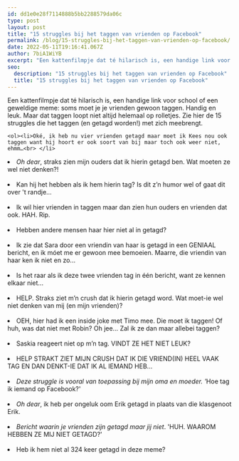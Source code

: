 ```yaml
---
id: dd1e0e28f7114888b5bb2288579da06c
type: post
layout: post
title: "15 struggles bij het taggen van vrienden op Facebook"
permalink: /blog/15-struggles-bij-het-taggen-van-vrienden-op-facebook/
date: 2022-05-11T19:16:41.067Z
author: 7biA1WiYB
excerpt: "Een kattenfilmpje dat té hilarisch is, een handige link voor school of een geweldige meme: soms moet je je vrienden gewoon taggen. Handig en leuk. Maar dat taggen loopt niet altijd helemaal op rolletjes. Zie hier de 15 struggles die het taggen (en getagd worden!) met zich meebrengt.  "
seo:
  description: "15 struggles bij het taggen van vrienden op Facebook"
  title: "15 struggles bij het taggen van vrienden op Facebook"
---
```

Een kattenfilmpje dat té hilarisch is, een handige link voor school of een geweldige meme: soms moet je je vrienden gewoon taggen. Handig en leuk. Maar dat taggen loopt niet altijd helemaal op rolletjes. Zie hier de 15 struggles die het taggen (en getagd worden!) met zich meebrengt.  

    <ol><li>Oké, ik heb nu vier vrienden getagd maar moet ik Kees nou ook taggen want hij hoort er ook soort van bij maar toch ook weer niet, ehmm…<br> </li>
<li value="2"><em>Oh dear</em>, straks zien mijn ouders dat ik hierin getagd ben. Wat moeten ze wel niet denken?!<br> </li>
<li value="3">Kan hij het hebben als ik hem hierin tag? Is dit z’n humor wel of gaat dit over 't randje…<br> </li>
<li value="4">Ik wil hier vrienden in taggen maar dan zien hun ouders en vrienden dat ook. HAH. Rip.<br> </li>
<li value="5">Hebben andere mensen haar hier niet al in getagd?<br> </li>
<li value="6">Ik zie dat Sara door een vriendin van haar is getagd in een GENIAAL bericht, en ik móet me er gewoon mee bemoeien. Maarre, die vriendin van haar ken ik niet en zo...<br> </li>
<li value="7">Is het raar als ik deze twee vrienden tag in één bericht, want ze kennen elkaar niet...<br> </li>
<li value="8">HELP. Straks ziet m’n crush dat ik hierin getagd word. Wat moet-ie wel niet denken van mij (en mijn vrienden)?<br> </li>
<li value="9">OEH, hier had ik een inside joke met Timo mee. Die moet ik taggen! Of huh, was dat niet met Robin? Oh jee… Zal ik ze dan maar allebei taggen?<br> </li>
<li value="10">Saskia reageert niet op m’n tag. VINDT ZE HET NIET LEUK?<br> </li>
<li value="11">HELP STRAKT ZIET MIJN CRUSH DAT IK DIE VRIEND(IN) HEEL VAAK TAG EN DAN DENKT-IE DAT IK AL IEMAND HEB...<br> </li>
<li value="12"><em>Deze struggle is vooral van toepassing bij mijn oma en moeder. '</em>Hoe tag ik iemand op Facebook?'<br> </li>
<li value="13"><em>Oh dear</em>, ik heb per ongeluk oom Erik getagd in plaats van die klasgenoot Erik.<br> </li>
<li value="14"><em>Bericht waarin je vrienden zijn getagd maar jij niet</em>. 'HUH. WAAROM HEBBEN ZE MIJ NIET GETAGD?'<br> </li>
<li value="15">Heb ik hem niet al 324 keer getagd in deze meme?</li>
</ol>  
